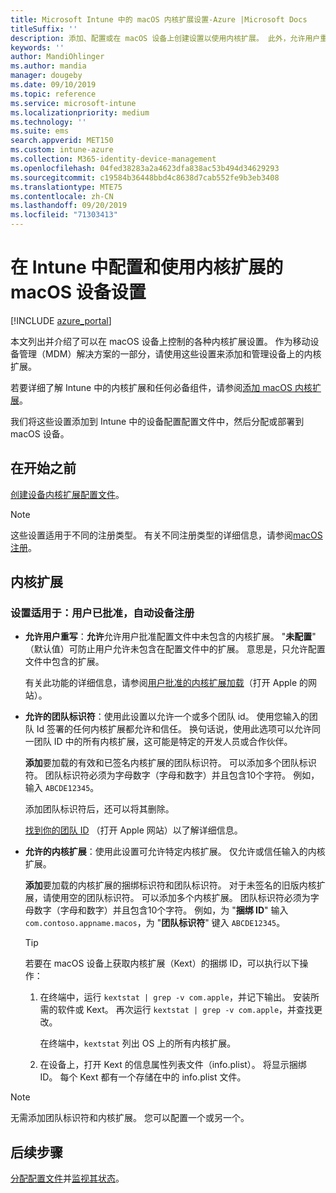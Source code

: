 ```yaml
---
title: Microsoft Intune 中的 macOS 内核扩展设置-Azure |Microsoft Docs
titleSuffix: ''
description: 添加、配置或在 macOS 设备上创建设置以使用内核扩展。 此外，允许用户重写已批准的扩展，允许来自团队标识符的所有扩展，或者允许 Microsoft Intune 中的特定扩展或应用。
keywords: ''
author: MandiOhlinger
ms.author: mandia
manager: dougeby
ms.date: 09/10/2019
ms.topic: reference
ms.service: microsoft-intune
ms.localizationpriority: medium
ms.technology: ''
ms.suite: ems
search.appverid: MET150
ms.custom: intune-azure
ms.collection: M365-identity-device-management
ms.openlocfilehash: 04fed38283a2a4623dfa838ac53b494d34629293
ms.sourcegitcommit: c19584b36448bbd4c8638d7cab552fe9b3eb3408
ms.translationtype: MTE75
ms.contentlocale: zh-CN
ms.lasthandoff: 09/20/2019
ms.locfileid: "71303413"
---
```

# <a name="macos-device-settings-to-configure-and-use-kernel-extensions-in-intune"></a>在 Intune 中配置和使用内核扩展的 macOS 设备设置

[!INCLUDE [azure_portal](./includes/azure_portal.md)]

本文列出并介绍了可以在 macOS 设备上控制的各种内核扩展设置。 作为移动设备管理（MDM）解决方案的一部分，请使用这些设置来添加和管理设备上的内核扩展。

若要详细了解 Intune 中的内核扩展和任何必备组件，请参阅[添加 macOS 内核扩展](kernel-extensions-overview-macos.md)。

我们将这些设置添加到 Intune 中的设备配置配置文件中，然后分配或部署到 macOS 设备。

## <a name="before-you-begin"></a>在开始之前

[创建设备内核扩展配置文件](kernel-extensions-overview-macos.md)。

> [!NOTE]
> 这些设置适用于不同的注册类型。 有关不同注册类型的详细信息，请参阅[macOS 注册](macos-enroll.md)。

## <a name="kernel-extensions"></a>内核扩展

### <a name="settings-apply-to-user-approved-automated-device-enrollment"></a>设置适用于：用户已批准，自动设备注册

- **允许用户重写**：**允许**允许用户批准配置文件中未包含的内核扩展。 "**未配置**" （默认值）可防止用户允许未包含在配置文件中的扩展。 意思是，只允许配置文件中包含的扩展。

  有关此功能的详细信息，请参阅[用户批准的内核扩展加载](https://developer.apple.com/library/archive/technotes/tn2459/_index.html)（打开 Apple 的网站）。

- **允许的团队标识符**：使用此设置以允许一个或多个团队 id。 使用您输入的团队 Id 签署的任何内核扩展都允许和信任。 换句话说，使用此选项可以允许同一团队 ID 中的所有内核扩展，这可能是特定的开发人员或合作伙伴。

  **添加**要加载的有效和已签名内核扩展的团队标识符。 可以添加多个团队标识符。 团队标识符必须为字母数字（字母和数字）并且包含10个字符。 例如，输入 `ABCDE12345`。

  添加团队标识符后，还可以将其删除。

  [找到你的团队 ID](https://help.apple.com/developer-account/#/dev55c3c710c) （打开 Apple 网站）以了解详细信息。

- **允许的内核扩展**：使用此设置可允许特定内核扩展。 仅允许或信任输入的内核扩展。 

  **添加**要加载的内核扩展的捆绑标识符和团队标识符。 对于未签名的旧版内核扩展，请使用空的团队标识符。 可以添加多个内核扩展。 团队标识符必须为字母数字（字母和数字）并且包含10个字符。 例如，为 "**捆绑 ID**" 输入 `com.contoso.appname.macos`，为 "**团队标识符**" 键入 `ABCDE12345`。

  > [!TIP]
  > 若要在 macOS 设备上获取内核扩展（Kext）的捆绑 ID，可以执行以下操作：
  >
  > 1. 在终端中，运行 `kextstat | grep -v com.apple`，并记下输出。 安装所需的软件或 Kext。 再次运行 `kextstat | grep -v com.apple`，并查找更改。
  >
  >    在终端中，`kextstat` 列出 OS 上的所有内核扩展。 
  >
  > 2. 在设备上，打开 Kext 的信息属性列表文件（info.plist）。 将显示捆绑 ID。 每个 Kext 都有一个存储在中的 info.plist 文件。 

> [!NOTE]
> 无需添加团队标识符和内核扩展。 您可以配置一个或另一个。

## <a name="next-steps"></a>后续步骤

[分配配置文件](device-profile-assign.md)并[监视其状态](device-profile-monitor.md)。
